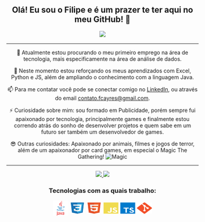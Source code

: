 <div align="center">

<h2>Olá! Eu sou o Filipe e é um prazer te ter aqui no meu GitHub! 🖖</h2>
<img src="https://camo.githubusercontent.com/c1dcb74cc1c1835b1d716f5051499a2814c683c806b15f04b0eba492863703e9/68747470733a2f2f63646e2e6472696262626c652e636f6d2f75736572732f3733303730332f73637265656e73686f74732f363538313234332f6176656e746f2e676966" width="400px">
  
---

 🔭 Atualmente estou procurando o meu primeiro emprego na área de tecnologia, mais especificamente na área de análise de dados.

 🌱 Neste momento estou reforçando os meus aprendizados com Excel, Python e JS, além de ampliando o conhecimento com a linguagem Java.

 📫 Para me contatar você pode se conectar comigo no <a href="https://www.linkedin.com/in/filipe-cayres/">LinkedIn</a>, ou através do email <a href="mail:contato.fcayres@gmail.com">contato.fcayres@gmail.com</a>.

 ⚡ Curiosidade sobre mim: sou formado em Publicidade, porém sempre fui apaixonado por tecnologia, principalmente games e finalmente estou correndo atrás do sonho de desenvolver projetos e quem sabe em um futuro ser também um desenvolvedor de games.

 😎 Outras curiosidades: Apaixonado por animais, filmes e jogos de terror, além de um apaixonador por card games, em especial o Magic The Gathering! <img alt="Magic" height="30" src="https://user-images.githubusercontent.com/103070455/192915003-4332f99f-f537-4c8d-a848-b5a06dc9d389.gif">

---

<a href="https://github.com/Filipeck">
<img height="160em" src="https://github-readme-stats.vercel.app/api?username=Filipeck&show_icons=true&theme=tokyonight&include_all_commits=true&count_private=true"/>
<img height="160em" src="https://github-readme-stats.vercel.app/api/top-langs/?username=Filipeck&layout=compact&langs_count=7&theme=tokyonight"/></a>

<br>
  
<h3>Tecnologias com as quais trabalho:</h3>
  <img align="center" alt="Filipe-Ts" height="40" width="40" src=https://raw.githubusercontent.com/devicons/devicon/master/icons/java/java-original-wordmark.svg>
  <img align="center" alt="Filipe-CSS" height="30" width="40" src="https://raw.githubusercontent.com/devicons/devicon/master/icons/css3/css3-original.svg">
  <img align="center" alt="Filipe-HTML" height="30" width="40" src="https://raw.githubusercontent.com/devicons/devicon/master/icons/html5/html5-original.svg">
  <img align="center" alt="Filipe-Js" height="30" width="40" src="https://raw.githubusercontent.com/devicons/devicon/master/icons/javascript/javascript-plain.svg">
  <img align="center" alt="Filipe-Ts" height="30" width="40" src="https://raw.githubusercontent.com/devicons/devicon/master/icons/typescript/typescript-plain.svg">
  <img align="center" alt="Filipe-Ts" height="30" width="40" src="https://raw.githubusercontent.com/devicons/devicon/master/icons/git/git-original.svg">     

</div>
